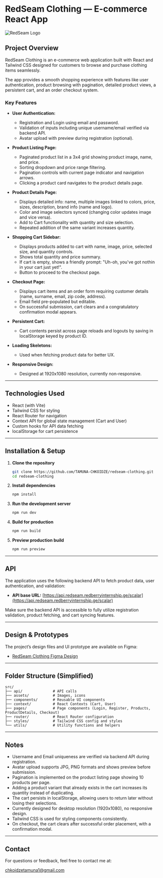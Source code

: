 # RedSeam Clothing — E-commerce React App

![RedSeam Logo](https://www.figma.com/file/mNz6RGauIhHyuMrGFcPBHs/Bootcamp---RedSeam-Clothing)

## Project Overview

RedSeam Clothing is an e-commerce web application built with React and Tailwind CSS designed for customers to browse and purchase clothing items seamlessly.

The app provides a smooth shopping experience with features like user authentication, product browsing with pagination, detailed product views, a persistent cart, and an order checkout system.

### Key Features

- **User Authentication:**

  - Registration and Login using email and password.
  - Validation of inputs including unique username/email verified via backend API.
  - Avatar upload with preview during registration (optional).

- **Product Listing Page:**

  - Paginated product list in a 3x4 grid showing product image, name, and price.
  - Sorting dropdown and price range filtering.
  - Pagination controls with current page indicator and navigation arrows.
  - Clicking a product card navigates to the product details page.

- **Product Details Page:**

  - Displays detailed info: name, multiple images linked to colors, price, sizes, description, brand info (name and logo).
  - Color and image selectors synced (changing color updates image and vice versa).
  - Add to Cart functionality with quantity and size selection.
  - Repeated addition of the same variant increases quantity.

- **Shopping Cart Sidebar:**

  - Displays products added to cart with name, image, price, selected size, and quantity controls.
  - Shows total quantity and price summary.
  - If cart is empty, shows a friendly prompt: "Uh-oh, you've got nothin in your cart just yet!".
  - Button to proceed to the checkout page.

- **Checkout Page:**

  - Displays cart items and an order form requiring customer details (name, surname, email, zip code, address).
  - Email field pre-populated but editable.
  - On successful submission, cart clears and a congratulatory confirmation modal appears.

- **Persistent Cart:**

  - Cart contents persist across page reloads and logouts by saving in localStorage keyed by product ID.

- **Loading Skeletons:**

  - Used when fetching product data for better UX.

- **Responsive Design:**

  - Designed at 1920x1080 resolution, currently non-responsive.

---

## Technologies Used

- React (with Vite)
- Tailwind CSS for styling
- React Router for navigation
- Context API for global state management (Cart and User)
- Custom hooks for API data fetching
- localStorage for cart persistence

---

## Installation & Setup

1. **Clone the repository**

   ```bash
   git clone https://github.com/TAMUNA-CHKOIDZE/redseam-clothing.git
   cd redseam-clothing
   ```

2. **Install dependencies**

   ```bash
   npm install
   ```

3. **Run the development server**

   ```bash
   npm run dev
   ```

4. **Build for production**

   ```bash
   npm run build
   ```

5. **Preview production build**

   ```bash
   npm run preview
   ```

---

## API

The application uses the following backend API to fetch product data, user authentication, and validation:

- **API base URL:** [https://api.redseam.redberryinternship.ge/scalar](https://api.redseam.redberryinternship.ge/scalar)

Make sure the backend API is accessible to fully utilize registration validation, product fetching, and cart syncing features.

---

## Design & Prototypes

The project’s design files and UI prototype are available on Figma:

- [RedSeam Clothing Figma Design](https://www.figma.com/design/mNz6RGauIhHyuMrGFcPBHs/Bootcamp---RedSeam-Clothing?node-id=0-1&p=f&t=IeCfhtEtOxnk75f8-0)

---

## Folder Structure (Simplified)

```
src/
├── api/              # API calls
├── assets/           # Images, icons
├── components/       # Reusable UI components
├── context/          # React Contexts (Cart, User)
├── pages/            # Page components (Login, Register, Products, ProductDetails, Checkout)
├── router/           # React Router configuration
├── styles/           # Tailwind CSS config and styles
└── utils/            # Utility functions and helpers
```

---

## Notes

- Username and Email uniqueness are verified via backend API during registration.
- Avatar upload supports JPG, PNG formats and shows preview before submission.
- Pagination is implemented on the product listing page showing 10 products per page.
- Adding a product variant that already exists in the cart increases its quantity instead of duplicating.
- The cart persists in localStorage, allowing users to return later without losing their selections.
- Currently designed for desktop resolution (1920x1080), no responsive design.
- Tailwind CSS is used for styling components consistently.
- On checkout, the cart clears after successful order placement, with a confirmation modal.

---

## Contact

For questions or feedback, feel free to contact me at:

[chkoidzetamuna1@gmail.com](mailto:chkoidzetamuna1@gmail.com)
